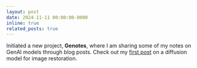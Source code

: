 ```yaml
---
layout: post
date: 2024-11-11 00:00:00-0000
inline: true
related_posts: true
---
```


Initiated a new project, **Genotes**, where I am sharing some of my notes on GenAI models through blog posts. Check out my [first post](/_posts/2024-11-11-irsde.md) on a diffusion model for image restoration.

